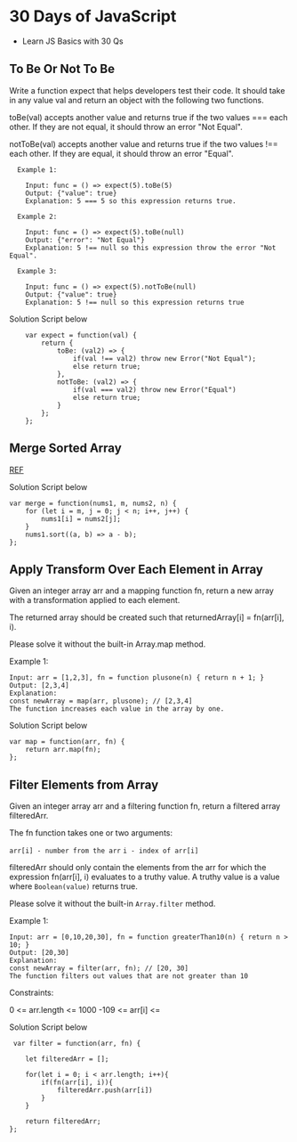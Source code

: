 # 30 Days of JavaScript

* Learn JS Basics with 30 Qs

## To Be Or Not To Be

 Write a function expect that helps developers test their code. It should take in any value val and return an object with the following two functions.

 toBe(val) accepts another value and returns true if the two values === each other. If they are not equal, it should throw an error "Not Equal".
 
 notToBe(val) accepts another value and returns true if the two values !== each other. If they are equal, it should throw an error "Equal".
 
	  Example 1:

		Input: func = () => expect(5).toBe(5)
		Output: {"value": true}
		Explanation: 5 === 5 so this expression returns true.
		
	  Example 2:
	 
		Input: func = () => expect(5).toBe(null)
		Output: {"error": "Not Equal"}
		Explanation: 5 !== null so this expression throw the error "Not Equal".
		
	  Example 3:
	 
		Input: func = () => expect(5).notToBe(null)
		Output: {"value": true}
		Explanation: 5 !== null so this expression returns true
	
 Solution Script below
		
		var expect = function(val) {
			return {
				toBe: (val2) => {
					if(val !== val2) throw new Error("Not Equal");
					else return true;
				},
				notToBe: (val2) => {
					if(val === val2) throw new Error("Equal")
					else return true;
				}
			};
		};
	
## Merge Sorted Array 

 [REF](https://github.com/GouthamGuna/typical-tasks/blob/main/experimental-lab-2024/src/main/java/in/dev/gmsk/leetcode/EasyProblems.java)
	
 Solution Script below
	
	var merge = function(nums1, m, nums2, n) {
		for (let i = m, j = 0; j < n; i++, j++) {
			nums1[i] = nums2[j];
		}
		nums1.sort((a, b) => a - b);
	};
	
##  Apply Transform Over Each Element in Array

 Given an integer array arr and a mapping function fn, return a new array with a transformation applied to each element.

 The returned array should be created such that returnedArray[i] = fn(arr[i], i).

 Please solve it without the built-in Array.map method.
 
 Example 1:

	Input: arr = [1,2,3], fn = function plusone(n) { return n + 1; }
	Output: [2,3,4]
	Explanation:
	const newArray = map(arr, plusone); // [2,3,4]
	The function increases each value in the array by one. 
	
 Solution Script below
	
	var map = function(arr, fn) {
		return arr.map(fn);
	};
	
## Filter Elements from Array

 Given an integer array arr and a filtering function fn, return a filtered array filteredArr.

 The fn function takes one or two arguments:

 `arr[i] - number from the arr`
 `i - index of arr[i]`
 
 filteredArr should only contain the elements from the arr for which the expression fn(arr[i], i) evaluates to a truthy value. A truthy value is a value where `Boolean(value)` returns true.

 Please solve it without the built-in `Array.filter` method.
 
 Example 1:

	Input: arr = [0,10,20,30], fn = function greaterThan10(n) { return n > 10; }
	Output: [20,30]
	Explanation:
	const newArray = filter(arr, fn); // [20, 30]
	The function filters out values that are not greater than 10
	
Constraints:

 0 <= arr.length <= 1000
 -109 <= arr[i] <= 
 
 Solution Script below
 
	 var filter = function(arr, fn) {

		let filteredArr = [];

		for(let i = 0; i < arr.length; i++){
			if(fn(arr[i], i)){
				filteredArr.push(arr[i])
			}
		}

		return filteredArr;
	};